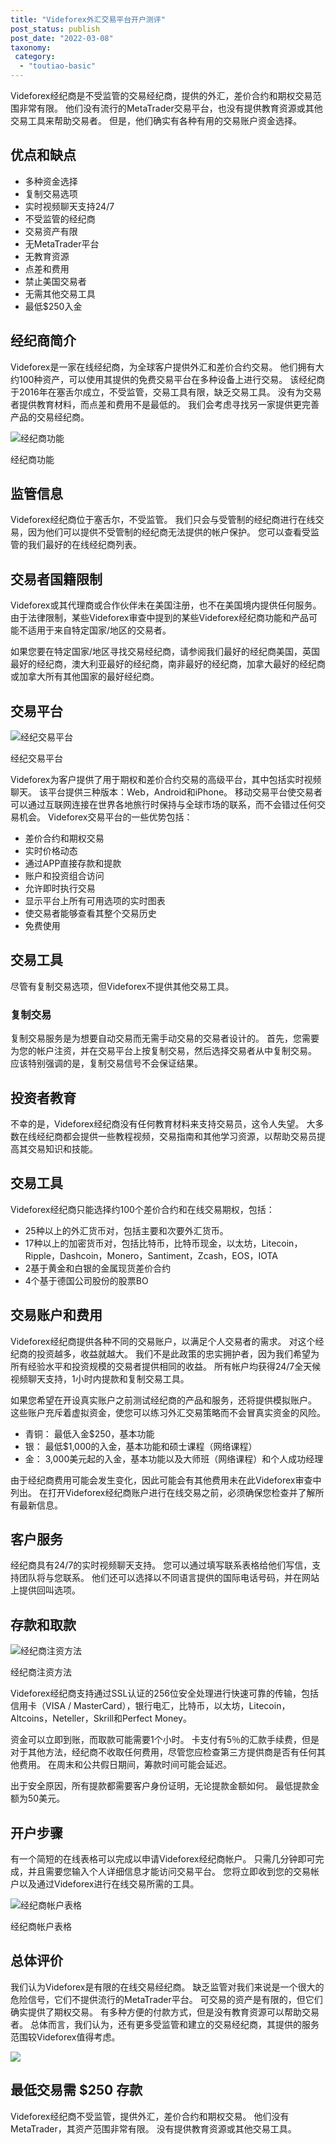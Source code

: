 ```yaml
---
title: "Videforex外汇交易平台开户测评"
post_status: publish
post_date: "2022-03-08"
taxonomy:
 category: 
  - "toutiao-basic"
---
```


Videforex经纪商是不受监管的交易经纪商，提供的外汇，差价合约和期权交易范围非常有限。 他们没有流行的MetaTrader交易平台，也没有提供教育资源或其他交易工具来帮助交易者。 但是，他们确实有各种有用的交易账户资金选择。

## 优点和缺点
- 多种资金选择
- 复制交易选项
- 实时视频聊天支持24/7
- 不受监管的经纪商
- 交易资产有限
- 无MetaTrader平台
- 无教育资源
- 点差和费用
- 禁止美国交易者
- 无需其他交易工具
- 最低$250入金


## 经纪商简介

Videforex是一家在线经纪商，为全球客户提供外汇和差价合约交易。 他们拥有大约100种资产，可以使用其提供的免费交易平台在多种设备上进行交易。 该经纪商于2016年在塞舌尔成立，不受监管，交易工具有限，缺乏交易工具。 没有为交易者提供教育材料，而点差和费用不是最低的。 我们会考虑寻找另一家提供更完善产品的交易经纪商。

![经纪商功能](https://cdn.fendou.la/funstoutiao/2020/11/Videforex-Review-Broker-Features-1024x481.png "经纪商功能")

经纪商功能

## 监管信息

Videforex经纪商位于塞舌尔，不受监管。 我们只会与受管制的经纪商进行在线交易，因为他们可以提供不受管制的经纪商无法提供的帐户保护。 您可以查看受监管的我们最好的在线经纪商列表。

## 交易者国籍限制

Videforex或其代理商或合作伙伴未在美国注册，也不在美国境内提供任何服务。 由于法律限制，某些Videforex审查中提到的某些Videforex经纪商功能和产品可能不适用于来自特定国家/地区的交易者。

如果您要在特定国家/地区寻找交易经纪商，请参阅我们最好的经纪商美国，英国最好的经纪商，澳大利亚最好的经纪商，南非最好的经纪商，加拿大最好的经纪商或加拿大所有其他国家的最好经纪商。

## 交易平台

![经纪交易平台](https://cdn.fendou.la/funstoutiao/2020/11/Videforex-Review-Broker-Trading-Platform.png "经纪交易平台")

经纪交易平台

Videforex为客户提供了用于期权和差价合约交易的高级平台，其中包括实时视频聊天。 该平台提供三种版本：Web，Android和iPhone。 移动交易平台使交易者可以通过互联网连接在世界各地旅行时保持与全球市场的联系，而不会错过任何交易机会。 Videforex交易平台的一些优势包括：
- 差价合约和期权交易
- 实时价格动态
- 通过APP直接存款和提款
- 账户和投资组合访问
- 允许即时执行交易
- 显示平台上所有可用选项的实时图表
- 使交易者能够查看其整个交易历史
- 免费使用

## 交易工具

尽管有复制交易选项，但Videforex不提供其他交易工具。

### 复制交易

复制交易服务是为想要自动交易而无需手动交易的交易者设计的。 首先，您需要为您的帐户注资，并在交易平台上按复制交易，然后选择交易者从中复制交易。 应该特别强调的是，复制交易信号不会保证结果。

## 投资者教育

不幸的是，Videforex经纪商没有任何教育材料来支持交易员，这令人失望。 大多数在线经纪商都会提供一些教程视频，交易指南和其他学习资源，以帮助交易员提高其交易知识和技能。

## 交易工具

Videforex经纪商只能选择约100个差价合约和在线交易期权，包括：
- 25种以上的外汇货币对，包括主要和次要外汇货币。
- 17种以上的加密货币对，包括比特币，比特币现金，以太坊，Litecoin，Ripple，Dashcoin，Monero，Santiment，Zcash，EOS，IOTA
- 2基于黄金和白银的金属现货差价合约
- 4个基于德国公司股份的股票BO

## 交易账户和费用

Videforex经纪商提供各种不同的交易账户，以满足个人交易者的需求。 对这个经纪商的投资越多，收益就越大。 我们不是此政策的忠实拥护者，因为我们希望为所有经验水平和投资规模的交易者提供相同的收益。 所有帐户均获得24/7全天候视频聊天支持，1小时内提款和复制交易工具。

如果您希望在开设真实账户之前测试经纪商的产品和服务，还将提供模拟账户。 这些账户充斥着虚拟资金，使您可以练习外汇交易策略而不会冒真实资金的风险。
- 青铜： 最低入金$250，基本功能
- 银： 最低$1,000的入金，基本功能和硕士课程（网络课程）
- 金： 3,000美元起的入金，基本功能以及大师班（网络课程）和个人成功经理

由于经纪商费用可能会发生变化，因此可能会有其他费用未在此Videforex审查中列出。 在打开Videforex经纪商账户进行在线交易之前，必须确保您检查并了解所有最新信息。

## 客户服务

经纪商具有24/7的实时视频聊天支持。 您可以通过填写联系表格给他们写信，支持团队将与您联系。 他们还可以选择以不同语言提供的国际电话号码，并在网站上提供回叫选项。

## 存款和取款

![经纪商注资方法](https://cdn.fendou.la/funstoutiao/2020/11/Videforex-Review-Broker-Funding-Methods-1024x688.png "经纪商注资方法")

经纪商注资方法

Videforex经纪商支持通过SSL认证的256位安全处理进行快速可靠的传输，包括信用卡（VISA / MasterCard），银行电汇，比特币，以太坊，Litecoin，Altcoins，Neteller，Skrill和Perfect Money。

资金可以立即到账，而取款可能需要1个小时。 卡支付有5％的汇款手续费，但是对于其他方法，经纪商不收取任何费用，尽管您应检查第三方提供商是否有任何其他费用。 在周末和公共假日期间，筹款时间可能会延迟。

出于安全原因，所有提款都需要客户身份证明，无论提款金额如何。 最低提款金额为50美元。

## 开户步骤

有一个简短的在线表格可以完成以申请Videforex经纪商帐户。 只需几分钟即可完成，并且需要您输入个人详细信息才能访问交易平台。 您将立即收到您的交易帐户以及通过Videforex进行在线交易所需的工具。

![经纪商帐户表格](https://cdn.fendou.la/funstoutiao/2020/11/Videforex-Review-Broker-Account-Form-1024x706.png "经纪商帐户表格")

经纪商帐户表格

## 总体评价

我们认为Videforex是有限的在线交易经纪商。 缺乏监管对我们来说是一个很大的危险信号，它们不提供流行的MetaTrader平台。 可交易的资产是有限的，但它们确实提供了期权交易。 有多种方便的付款方式，但是没有教育资源可以帮助交易者。 总体而言，我们认为，还有更多受监管和建立的交易经纪商，其提供的服务范围较Videforex值得考虑。

![](https://cdn.fendou.la/funstoutiao/2020/11/Videforex-Logo.png)

## 最低交易需 $250 存款

Videforex经纪商不受监管，提供外汇，差价合约和期权交易。 他们没有MetaTrader，其资产范围非常有限。 没有提供教育资源或其他交易工具。
